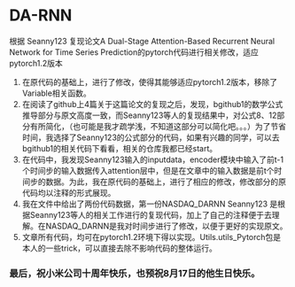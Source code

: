 # DA-RNN
根据 Seanny123 复现论文A Dual-Stage Attention-Based Recurrent Neural Network for Time Series Prediction的pytorch代码进行相关修改，适应pytorch1.2版本


1. 在原代码的基础上，进行了修改，使得其能够适应pytorch1.2版本，移除了Variable相关函数。
2. 在阅读了github上4篇关于这篇论文的复现之后，发现，bgithub1的数学公式推导部分与原文高度一致，而Seanny123等人的复现结果中，对公式8、12部分有所简化，（也可能是我才疏学浅，不知道这部分可以简化吧。。。）为了节省时间，我选择了Seanny123的公式部分的代码，如果有兴趣的同学，可以去bgithub1的相关代码下看看，相关的仓库我都已经start。
3. 在代码中，我发现Seanny123输入的inputdata，encoder模块中输入了前t-1个时间步的输入数据传入attention层中，但是在文章中的输入数据是前t个时间步的数据。为此，我在原代码的基础上，进行了相应的修改，修改部分的原代码均以注释的形式展现。
4. 我在文件中给出了两份代码数据，第一份NASDAQ_DARNN Seanny123 是根据Seanny123等人的相关工作进行的复现代码，加上了自己的注释便于去理解。在NASDAQ_DARNN是我对时间步进行了修改，以便于更好的实现原文。
5. 文章所有代码，均可在pytorch1.2环境下得以实现。Utils.utils_Pytorch包是本人的一些trick，可以直接去除不影响代码的整体运行。



### 最后，祝小米公司十周年快乐，也预祝8月17日的他生日快乐。
